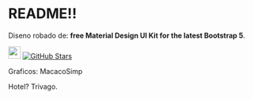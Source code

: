 # README!!

Diseno robado de: **free Material Design UI Kit for the latest Bootstrap 5**.

<img height="25" src="https://mdbootstrap.com/img/Marketing/general/logo/medium/mdb-r.png"> [![GitHub Stars](https://img.shields.io/github/stars/mdbootstrap/mdb-ui-kit?label=Star%20now&style=social)](https://github.com/mdbootstrap/mdb-ui-kit/)

Graficos: MacacoSimp

Hotel? Trivago.
